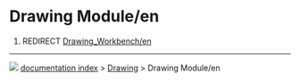 # Drawing Module/en
1.  REDIRECT [Drawing\_Workbench/en](Drawing_Workbench/en.md)



---
![](images/Right_arrow.png) [documentation index](../README.md) > [Drawing](Drawing_Workbench.md) > Drawing Module/en

